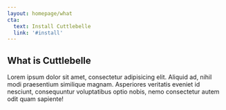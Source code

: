 ```yaml
---
layout: homepage/what
cta:
  text: Install Cuttlebelle
  link: '#install'
---
```



## What is Cuttlebelle

Lorem ipsum dolor sit amet, consectetur adipisicing elit. Aliquid ad, nihil modi praesentium similique magnam. Asperiores veritatis eveniet id nesciunt,
consequuntur voluptatibus optio nobis, nemo consectetur autem odit quam sapiente!
